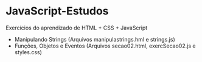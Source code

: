 # JavaScript-Estudos
Exercícios do aprendizado de HTML + CSS + JavaScript
* Manipulando Strings (Arquivos manipulastrings.hml e strings.js)
* Funções, Objetos e Eventos (Arquivos secao02.html, exercSecao02.js e styles.css)

